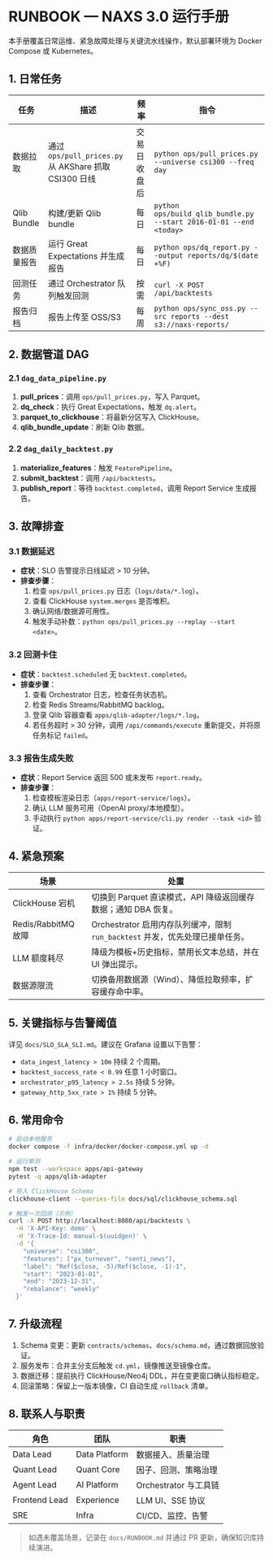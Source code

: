 # RUNBOOK — NAXS 3.0 运行手册

本手册覆盖日常运维、紧急故障处理与关键流水线操作，默认部署环境为 Docker Compose 或 Kubernetes。

## 1. 日常任务

| 任务 | 描述 | 频率 | 指令 |
| --- | --- | --- | --- |
| 数据拉取 | 通过 `ops/pull_prices.py` 从 AKShare 抓取 CSI300 日线 | 交易日收盘后 | `python ops/pull_prices.py --universe csi300 --freq day` |
| Qlib Bundle | 构建/更新 Qlib bundle | 每日 | `python ops/build_qlib_bundle.py --start 2016-01-01 --end <today>` |
| 数据质量报告 | 运行 Great Expectations 并生成报告 | 每日 | `python ops/dq_report.py --output reports/dq/$(date +%F)` |
| 回测任务 | 通过 Orchestrator 队列触发回测 | 按需 | `curl -X POST /api/backtests` |
| 报告归档 | 报告上传至 OSS/S3 | 每周 | `python ops/sync_oss.py --src reports --dest s3://naxs-reports/` |

## 2. 数据管道 DAG

### 2.1 `dag_data_pipeline.py`

1. **pull_prices**：调用 `ops/pull_prices.py`，写入 Parquet。
2. **dq_check**：执行 Great Expectations，触发 `dq.alert`。
3. **parquet_to_clickhouse**：将最新分区写入 ClickHouse。
4. **qlib_bundle_update**：刷新 Qlib 数据。

### 2.2 `dag_daily_backtest.py`

1. **materialize_features**：触发 `FeaturePipeline`。
2. **submit_backtest**：调用 `/api/backtests`。
3. **publish_report**：等待 `backtest.completed`，调用 Report Service 生成报告。

## 3. 故障排查

### 3.1 数据延迟

- **症状**：SLO 告警提示日线延迟 > 10 分钟。
- **排查步骤**：
  1. 检查 `ops/pull_prices.py` 日志（`logs/data/*.log`）。
  2. 查看 ClickHouse `system.merges` 是否堆积。
  3. 确认网络/数据源可用性。
  4. 触发手动补数：`python ops/pull_prices.py --replay --start <date>`。

### 3.2 回测卡住

- **症状**：`backtest.scheduled` 无 `backtest.completed`。
- **排查步骤**：
  1. 查看 Orchestrator 日志，检查任务状态机。
  2. 检查 Redis Streams/RabbitMQ backlog。
  3. 登录 Qlib 容器查看 `apps/qlib-adapter/logs/*.log`。
  4. 若任务超时 > 30 分钟，调用 `/api/commands/execute` 重新提交，并将原任务标记 `failed`。

### 3.3 报告生成失败

- **症状**：Report Service 返回 500 或未发布 `report.ready`。
- **排查步骤**：
  1. 检查模板渲染日志（`apps/report-service/logs`）。
  2. 确认 LLM 服务可用（OpenAI proxy/本地模型）。
  3. 手动执行 `python apps/report-service/cli.py render --task <id>` 验证。

## 4. 紧急预案

| 场景 | 处置 |
| --- | --- |
| ClickHouse 宕机 | 切换到 Parquet 直读模式，API 降级返回缓存数据；通知 DBA 恢复。|
| Redis/RabbitMQ 故障 | Orchestrator 启用内存队列缓冲，限制 `run_backtest` 并发，优先处理已接单任务。|
| LLM 额度耗尽 | 降级为模板+历史指标，禁用长文本总结，并在 UI 弹出提示。|
| 数据源限流 | 切换备用数据源（Wind）、降低拉取频率，扩容缓存命中率。|

## 5. 关键指标与告警阈值

详见 `docs/SLO_SLA_SLI.md`。建议在 Grafana 设置以下告警：

- `data_ingest_latency > 10m` 持续 2 个周期。
- `backtest_success_rate < 0.99` 任意 1 小时窗口。
- `orchestrator_p95_latency > 2.5s` 持续 5 分钟。
- `gateway_http_5xx_rate > 1%` 持续 5 分钟。

## 6. 常用命令

```bash
# 启动本地服务
docker compose -f infra/docker/docker-compose.yml up -d

# 运行单测
npm test --workspace apps/api-gateway
pytest -q apps/qlib-adapter

# 导入 ClickHouse Schema
clickhouse-client --queries-file docs/sql/clickhouse_schema.sql

# 触发一次回测（示例）
curl -X POST http://localhost:8080/api/backtests \
  -H 'X-API-Key: demo' \
  -H 'X-Trace-Id: manual-$(uuidgen)' \
  -d '{
    "universe": "csi300",
    "features": ["px_turnover", "senti_news"],
    "label": "Ref($close, -5)/Ref($close, -1)-1",
    "start": "2023-01-01",
    "end": "2023-12-31",
    "rebalance": "weekly"
  }'
```

## 7. 升级流程

1. Schema 变更：更新 `contracts/schemas`、`docs/schema.md`，通过数据回放验证。
2. 服务发布：合并主分支后触发 `cd.yml`，镜像推送至镜像仓库。
3. 数据迁移：提前执行 ClickHouse/Neo4j DDL，并在变更窗口确认指标稳定。
4. 回滚策略：保留上一版本镜像，CI 自动生成 `rollback` 清单。

## 8. 联系人与职责

| 角色 | 团队 | 职责 |
| --- | --- | --- |
| Data Lead | Data Platform | 数据接入、质量治理 |
| Quant Lead | Quant Core | 因子、回测、策略治理 |
| Agent Lead | AI Platform | Orchestrator 与工具链 |
| Frontend Lead | Experience | LLM UI、SSE 协议 |
| SRE | Infra | CI/CD、监控、告警 |

> 如遇未覆盖场景，记录在 `docs/RUNBOOK.md` 并通过 PR 更新，确保知识库持续演进。
